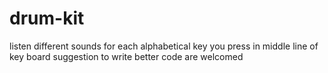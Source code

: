 # drum-kit
listen different sounds for each alphabetical key you press in middle line of key board
suggestion to write better code are welcomed

